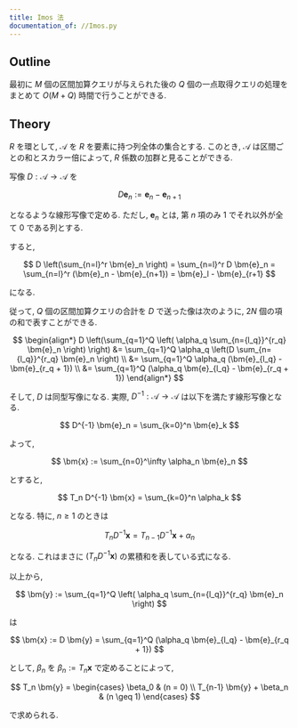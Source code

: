 ```yaml
---
title: Imos 法
documentation_of: //Imos.py
---
```


## Outline

最初に $M$ 個の区間加算クエリが与えられた後の $Q$ 個の一点取得クエリの処理をまとめて $O(M + Q)$ 時間で行うことができる.

## Theory

$R$ を環として, $\mathcal{A}$ を $R$ を要素に持つ列全体の集合とする. このとき, $\mathcal{A}$ は区間ごとの和とスカラー倍によって, $R$ 係数の加群と見ることができる.

写像 $D: \mathcal{A} \to \mathcal{A}$ を

$$ D\bm{e}_n := \bm{e}_n - \bm{e}_{n+1} $$

となるような線形写像で定める. ただし, $\bm{e}_n$ とは, 第 $n$ 項のみ $1$ でそれ以外が全て $0$ である列とする.

すると,

$$ D \left(\sum_{n=l}^r \bm{e}_n \right) = \sum_{n=l}^r D \bm{e}_n = \sum_{n=l}^r (\bm{e}_n - \bm{e}_{n+1}) = \bm{e}_l - \bm{e}_{r+1} $$

になる.

従って, $Q$ 個の区間加算クエリの合計を $D$ で送った像は次のように, $2N$ 個の項の和で表すことができる.

$$ \begin{align*}
  D \left(\sum_{q=1}^Q \left( \alpha_q \sum_{n={l_q}}^{r_q} \bm{e}_n \right) \right)
  &= \sum_{q=1}^Q \alpha_q \left(D \sum_{n={l_q}}^{r_q} \bm{e}_n \right) \\
  &= \sum_{q=1}^Q \alpha_q (\bm{e}_{l_q} - \bm{e}_{r_q + 1}) \\
  &= \sum_{q=1}^Q (\alpha_q \bm{e}_{l_q} - \bm{e}_{r_q + 1})
\end{align*} $$

そして, $D$ は同型写像になる. 実際, $D^{-1}: \mathcal{A} \to \mathcal{A}$ は以下を満たす線形写像となる.

$$ D^{-1} \bm{e}_n = \sum_{k=0}^n \bm{e}_k $$

よって,

$$ \bm{x} := \sum_{n=0}^\infty \alpha_n \bm{e}_n $$

とすると,

$$ T_n D^{-1} \bm{x} = \sum_{k=0}^n \alpha_k $$

となる. 特に, $n \geq 1$ のときは

$$ T_n D^{-1} \bm{x} = T_{n-1} D^{-1} \bm{x} + \alpha_n $$

となる. これはまさに $(T_n D^{-1} \bm{x})$ の累積和を表している式になる.

以上から,

$$ \bm{y} := \sum_{q=1}^Q \left( \alpha_q \sum_{n={l_q}}^{r_q} \bm{e}_n \right) $$

は

$$ \bm{x} := D \bm{y} = \sum_{q=1}^Q (\alpha_q \bm{e}_{l_q} - \bm{e}_{r_q + 1}) $$

として, $\beta_n$ を $\beta_n := T_n \bm{x}$ で定めることによって,

$$ T_n \bm{y} = \begin{cases} \beta_0 & (n = 0) \\ T_{n-1} \bm{y} + \beta_n & (n \geq 1) \end{cases} $$

で求められる.
